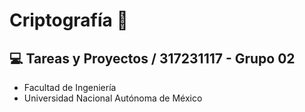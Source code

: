 # Criptografía 🔐
💻 Tareas y Proyectos / 317231117 - Grupo 02
---------------
- Facultad de Ingeniería 
- Universidad Nacional Autónoma de México 
